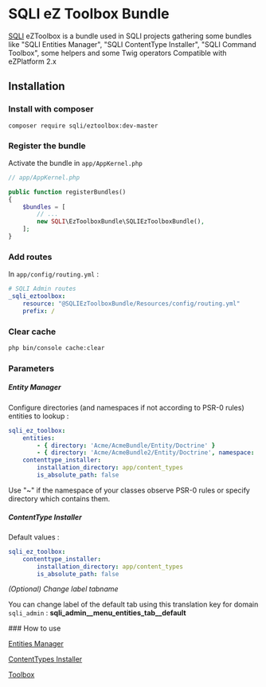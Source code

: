 SQLI eZ Toolbox Bundle
========================================

[SQLI](http://www.sqli.com) eZToolbox is a bundle used in SQLI projects gathering some bundles like "SQLI Entities Manager", "SQLI ContentType Installer", "SQLI Command Toolbox", some helpers and some Twig operators
Compatible with eZPlatform 2.x

Installation
------------

### Install with composer
```
composer require sqli/eztoolbox:dev-master
```

### Register the bundle

Activate the bundle in `app/AppKernel.php`

```php
// app/AppKernel.php

public function registerBundles()
{
    $bundles = [
        // ...
        new SQLI\EzToolboxBundle\SQLIEzToolboxBundle(),
    ];
}
```

### Add routes

In `app/config/routing.yml` :

```yml
# SQLI Admin routes
_sqli_eztoolbox:
    resource: "@SQLIEzToolboxBundle/Resources/config/routing.yml"
    prefix: /
```

### Clear cache

```bash
php bin/console cache:clear
```

### Parameters

##### Entity Manager

Configure directories (and namespaces if not according to PSR-0 rules) entities to lookup :

```yml
sqli_ez_toolbox:
    entities:
        - { directory: 'Acme/AcmeBundle/Entity/Doctrine' }
        - { directory: 'Acme/AcmeBundle2/Entity/Doctrine', namespace: 'Acme\AcmeBundle2NoPSR0\ORM\Doctrine' }
    contenttype_installer:
        installation_directory: app/content_types
        is_absolute_path: false
```
Use "~" if the namespace of your classes observe PSR-0 rules or specify directory which contains them.

##### ContentType Installer

Default values :
```yml
sqli_ez_toolbox:
    contenttype_installer:
        installation_directory: app/content_types
        is_absolute_path: false
```

*(Optional) Change label tabname*

You can change label of the default tab using this translation key for domain `sqli_admin` : **sqli_admin__menu_entities_tab__default**

### How to use

[Entities Manager](README_entities_manager.md)

[ContentTypes Installer](README_contenttype_installer.md)

[Toolbox](README_toolbox.md)
